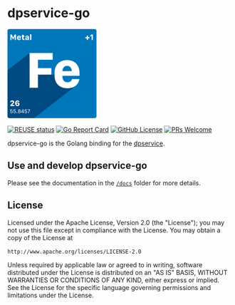 # dpservice-go

<img src="https://github.com/ironcore-dev/ironcore/blob/main/docs/assets/logo.svg" alt="IronCore Logo" width="200" />

[![REUSE status](https://api.reuse.software/badge/github.com/ironcore-dev/dpservice/go/dpservice-go)](https://api.reuse.software/info/github.com/ironcore-dev/dpservice/go/dpservice-go)
[![Go Report Card](https://goreportcard.com/badge/github.com/ironcore-dev/dpservice/go/dpservice-go)](https://goreportcard.com/report/github.com/ironcore-dev/dpservice/go/dpservice-go)
[![GitHub License](https://img.shields.io/static/v1?label=License&message=Apache-2.0&color=blue)](LICENSE)
[![PRs Welcome](https://img.shields.io/badge/PRs-welcome-brightgreen.svg)](https://makeapullrequest.com)

dpservice-go is the Golang binding for the [dpservice](https://github.com/ironcore-dev/dpservice).

## Use and develop dpservice-go

Please see the documentation in the [`/docs`](./docs) folder for more details.

## License

Licensed under the Apache License, Version 2.0 (the "License");
you may not use this file except in compliance with the License.
You may obtain a copy of the License at

    http://www.apache.org/licenses/LICENSE-2.0

Unless required by applicable law or agreed to in writing, software
distributed under the License is distributed on an "AS IS" BASIS,
WITHOUT WARRANTIES OR CONDITIONS OF ANY KIND, either express or implied.
See the License for the specific language governing permissions and
limitations under the License.
